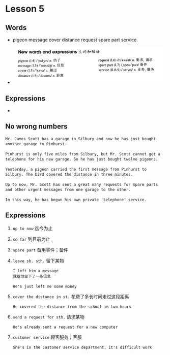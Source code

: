 # Lesson 5

## Words

- pigeon message cover distance request spare part service

- ![Words](../../../Images/Part2/words-5.png)

## Expressions

-

## No wrong numbers

```
Mr. James Scott has a garage in Silbury and now he has just bought another garage in Pinhurst.

Pinhurst is only five miles from Silbury, but Mr. Scott cannot get a telephone for his new garage. So he has just bought twelve pigeons.

Yesterday, a pigeon carried the first message from Pinhurst to Silbury. The bird covered the distance in three minutes.

Up to now, Mr. Scott has sent a great many requests for spare parts and other urgent messages from one garage to the other.

In this way, he has begun his own private 'telephone' service.
```

## Expressions

1. `up to now` 迄今为止

2. `so far` 到目前为止

3. `spare part` 备用零件；备件

4. `leave sb. sth.` 留下某物

   ```
   I left him a message
   我给他留下了一条信息

   He's just left me some money
   ```

5. `cover the distance in st.` 花费了多长时间走过这段距离

   ```
   He covered the distance from the school in two hours
   ```

6. `send a request for sth.` 请求某物

   ```
   He's already sent a request for a new computer
   ```

7. `customer service` 顾客服务；客服

   ```
   She's in the customer service department, it's difficult work
   ```
